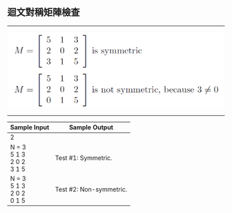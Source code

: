 ## 迴文對稱矩陣檢查
----

<img src="https://github.com/aiden00713/Data-Structure/blob/master/matrix/question.png" style="zoom:-50%" />

----

|Sample Input   |Sample Output |
| --- | --- |
|2| |
|N = 3<br>5 1 3<br>2 0 2<br>3 1 5 |Test #1: Symmetric.|
|N = 3<br>5 1 3<br>2 0 2<br>0 1 5 |Test #2: Non-symmetric.|
